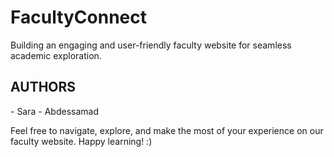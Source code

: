 <h1>FacultyConnect</h1>
<p>Building an engaging and user-friendly faculty website for seamless academic exploration.</p>






<h2>AUTHORS </h2>
- Sara 
- Abdessamad 

<p> Feel free to navigate, explore, and make the most of your experience on our faculty website. Happy learning! :) </p>